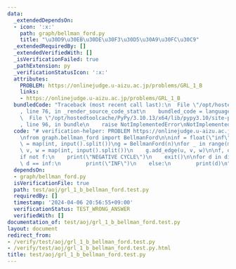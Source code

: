 ```yaml
---
data:
  _extendedDependsOn:
  - icon: ':x:'
    path: graph/bellman_ford.py
    title: "\u30D9\u30EB\u30DE\u30F3\u30D5\u30A9\u30FC\u30C9"
  _extendedRequiredBy: []
  _extendedVerifiedWith: []
  _isVerificationFailed: true
  _pathExtension: py
  _verificationStatusIcon: ':x:'
  attributes:
    PROBLEM: https://onlinejudge.u-aizu.ac.jp/problems/GRL_1_B
    links:
    - https://onlinejudge.u-aizu.ac.jp/problems/GRL_1_B
  bundledCode: "Traceback (most recent call last):\n  File \"/opt/hostedtoolcache/PyPy/3.10.13/x64/lib/pypy3.10/site-packages/onlinejudge_verify/documentation/build.py\"\
    , line 76, in _render_source_code_stat\n    bundled_code = language.bundle(\n\
    \  File \"/opt/hostedtoolcache/PyPy/3.10.13/x64/lib/pypy3.10/site-packages/onlinejudge_verify/languages/python.py\"\
    , line 96, in bundle\n    raise NotImplementedError\nNotImplementedError\n"
  code: "# verification-helper: PROBLEM https://onlinejudge.u-aizu.ac.jp/problems/GRL_1_B\n\
    \nfrom graph.bellman_ford import BellmanFord\n\ninf = float(\"inf\")\nn, m, r\
    \ = map(int, input().split())\ng = BellmanFord(n)\nfor _ in range(m):\n    u,\
    \ v, w = map(int, input().split())\n    g.add_edge(u, v, w)\n\nf, dist = g.solve(0)\n\
    if not f:\n    print(\"NEGATIVE CYCLE\")\n    exit()\n\nfor d in dist:\n    if\
    \ d == inf:\n        print(\"INF\")\n    else:\n        print(d)\n"
  dependsOn:
  - graph/bellman_ford.py
  isVerificationFile: true
  path: test/aoj/grl_1_b_bellman_ford.test.py
  requiredBy: []
  timestamp: '2024-04-06 20:56:55+09:00'
  verificationStatus: TEST_WRONG_ANSWER
  verifiedWith: []
documentation_of: test/aoj/grl_1_b_bellman_ford.test.py
layout: document
redirect_from:
- /verify/test/aoj/grl_1_b_bellman_ford.test.py
- /verify/test/aoj/grl_1_b_bellman_ford.test.py.html
title: test/aoj/grl_1_b_bellman_ford.test.py
---
```

